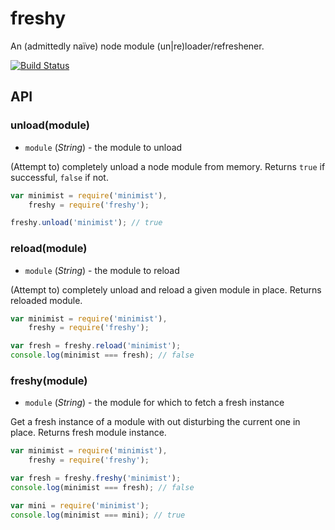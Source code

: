 # freshy

An (admittedly naïve) node module (un|re)loader/refreshener.

[![Build Status](https://travis-ci.org/totherik/freshy.png)](https://travis-ci.org/totherik/freshy)


## API
### unload(module)

* `module` (*String*) - the module to unload

(Attempt to) completely unload a node module from memory. Returns `true` if successful, `false` if not.

```javascript
var minimist = require('minimist'),
    freshy = require('freshy');

freshy.unload('minimist'); // true
```


### reload(module)

* `module` (*String*) - the module to reload

(Attempt to) completely unload and reload a given module in place. Returns reloaded module.

```javascript
var minimist = require('minimist'),
    freshy = require('freshy');

var fresh = freshy.reload('minimist');
console.log(minimist === fresh); // false
```


### freshy(module)

* `module` (*String*) - the module for which to fetch a fresh instance

Get a fresh instance of a module with out disturbing the current one in place. Returns fresh module instance.
```javascript
var minimist = require('minimist'),
    freshy = require('freshy');

var fresh = freshy.freshy('minimist');
console.log(minimist === fresh); // false

var mini = require('minimist');
console.log(minimist === mini); // true
```